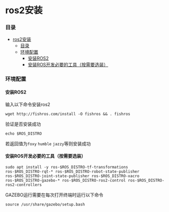 # ros2安装
### 目录
- [ros2安装](#ros2安装)
  - [目录](#目录)
  - [环境配置](#环境配置)
    - [安装ROS2](#安装ros2)
    - [安装ROS开发必要的工具（按需要选装）](#安装ros开发必要的工具按需要选装)
### 环境配置
####  安装ROS2
输入以下命令安装ros2
```shell
wget http://fishros.com/install -O fishros && . fishros
```
验证是否安装成功
```shell
echo $ROS_DISTRO
```
若返回值为`foxy` `humble` `jazzy`等则安装成功

####  安装ROS开发必要的工具（按需要选装）
```shell
sudo apt install -y ros-$ROS_DISTRO-tf-transformations ros-$ROS_DISTRO-rqt-* ros-$ROS_DISTRO-robot-state-publisher ros-$ROS_DISTRO-joint-state-publisher ros-$ROS_DISTRO-xacro ros-$ROS_DISTRO-gazebo-* ros-$ROS_DISTRO-ros2-control ros-$ROS_DISTRO-ros2-controllers 
```
GAZEBO运行需要在每次打开终端时运行以下命令
```shell 
source /usr/share/gazebo/setup.bash
```

